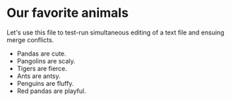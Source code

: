 # Our favorite animals

Let's use this file to test-run simultaneous editing of a text file and ensuing merge conflicts. 

- Pandas are cute.
- Pangolins are scaly.
- Tigers are fierce.
- Ants are antsy.
- Penguins are fluffy.
- Red pandas are playful.
